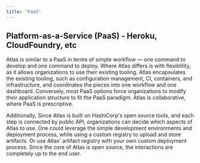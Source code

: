 ```yaml
---
title: "PaaS"
---
```

## Platform-as-a-Service (PaaS) - Heroku, CloudFoundry, etc

Atlas is similar to a PaaS in terms of simple workflow — one command to develop and one command to deploy. Where Atlas differs is with flexiblility, as it allows organizations to use their existing tooling. Atlas encapsulates the existing tooling, such as configuration management, CI, containers, and infrastructure, and coordinates the pieces into one workflow and one dashboard. Conversely, most PaaS options force organizations to modify their application structure to fit the PaaS paradigm. Atlas is collaborative, where PaaS is prescriptive. 

Additionally, Since Atlas is built on HashiCorp's open source tools, and each step is connected by public API, organizations can decide which aspects of Atlas to use. One could leverage the simple development environments and deployment process, while using a custom registry to upload and store artifacts. Or use Atlas' artifact registry with your own custom deployment process. Since the core of Atlas is open source, the interactions are completely up to the end user.
